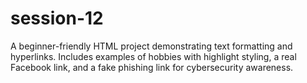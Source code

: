 # session-12
A beginner-friendly HTML project demonstrating text formatting and hyperlinks. Includes examples of hobbies with highlight styling, a real Facebook link, and a fake phishing link for cybersecurity awareness.
